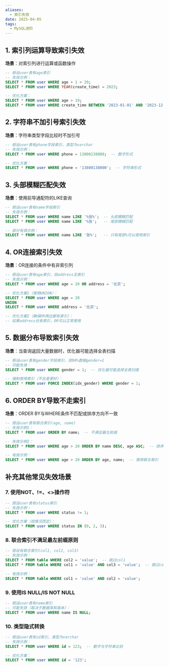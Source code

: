 ```yaml
---
aliases:
  - 索引失效
date: 2025-04-05
tags:
  - MySQL进阶
---
```

## 1. 索引列运算导致索引失效

​**​场景​**​：对索引列进行运算或函数操作

```sql
-- 假设user表有age索引
-- 失效示例：
SELECT * FROM user WHERE age + 1 > 20;
SELECT * FROM user WHERE YEAR(create_time) = 2023;

-- 优化方案：
SELECT * FROM user WHERE age > 19;
SELECT * FROM user WHERE create_time BETWEEN '2023-01-01' AND '2023-12-31';
```

## 2. 字符串不加引号索引失效

​**​场景​**​：字符串类型字段比较时不加引号


```sql
-- 假设user表有phone字段索引，类型为varchar
-- 失效示例：
SELECT * FROM user WHERE phone = 13800138000;  -- 数字形式

-- 优化方案：
SELECT * FROM user WHERE phone = '13800138000';  -- 字符串形式
```

## 3. 头部模糊匹配失效

​**​场景​**​：使用前导通配符的LIKE查询

```sql
-- 假设user表有name字段索引
-- 失效示例：
SELECT * FROM user WHERE name LIKE '%张%';  -- 头部模糊匹配
SELECT * FROM user WHERE name LIKE '%张';   -- 尾部模糊匹配

-- 部分有效示例：
SELECT * FROM user WHERE name LIKE '张%';   -- 只有尾部%可以使用索引
```

## 4. OR连接索引失效

​**​场景​**​：OR连接的条件中有非索引列


```sql
-- 假设user表有age索引，但address无索引
-- 失效示例：
SELECT * FROM user WHERE age = 20 OR address = '北京';

-- 优化方案1（使用UNION）：
SELECT * FROM user WHERE age = 20
UNION
SELECT * FROM user WHERE address = '北京';

-- 优化方案2（确保OR两边都有索引）：
-- 如果address也有索引，OR可以正常使用
```

## 5. 数据分布导致索引失效

​**​场景​**​：当查询返回大量数据时，优化器可能选择全表扫描


```sql
-- 假设user表有gender字段索引，但90%数据gender=1
-- 可能失效：
SELECT * FROM user WHERE gender = 1;  -- 优化器可能选择全表扫描

-- 强制使用索引（不总是更好）：
SELECT * FROM user FORCE INDEX(idx_gender) WHERE gender = 1;
```

## 6. ORDER BY导致不走索引

​**​场景​**​：ORDER BY与WHERE条件不匹配或排序方向不一致



```sql
-- 假设user表有联合索引(age, name)
-- 失效示例1：
SELECT * FROM user ORDER BY name;  -- 不满足最左前缀

-- 失效示例2：
SELECT * FROM user WHERE age > 20 ORDER BY name DESC, age ASC;  -- 排序方向不一致

-- 有效示例：
SELECT * FROM user WHERE age > 20 ORDER BY age, name;  -- 使用联合索引
```

## 补充其他常见失效场景

### 7. 使用NOT、!=、<>操作符


```sql
-- 假设user表有status索引
-- 失效示例：
SELECT * FROM user WHERE status != 1;

-- 优化方案（视情况而定）：
SELECT * FROM user WHERE status IN (0, 2, 3);
```

### 8. 联合索引不满足最左前缀原则

```sql
-- 假设有联合索引(col1, col2, col3)
-- 失效示例：
SELECT * FROM table WHERE col2 = 'value';  -- 跳过col1
SELECT * FROM table WHERE col1 = 'value' AND col3 = 'value';  -- 跳过col2

-- 有效示例：
SELECT * FROM table WHERE col1 = 'value' AND col2 = 'value';
```

### 9. 使用IS NULL/IS NOT NULL


```sql
-- 假设user表有name索引
-- 可能失效（取决于数据库和版本）：
SELECT * FROM user WHERE name IS NULL;
```

### 10. 类型隐式转换

```sql
-- 假设user表有id索引，类型为varchar
-- 失效示例：
SELECT * FROM user WHERE id = 123;  -- 数字与字符串比较

-- 优化方案：
SELECT * FROM user WHERE id = '123';
```

